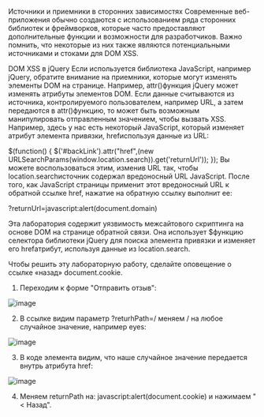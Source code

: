 Источники и приемники в сторонних зависимостях
Современные веб-приложения обычно создаются с использованием ряда сторонних библиотек и фреймворков, которые часто предоставляют дополнительные функции и возможности для разработчиков. Важно помнить, что некоторые из них также являются потенциальными источниками и стоками для DOM XSS.

DOM XSS в jQuery
Если используется библиотека JavaScript, например jQuery, обратите внимание на приемники, которые могут изменять элементы DOM на странице. Например, attr()функция jQuery может изменять атрибуты элементов DOM. Если данные считываются из источника, контролируемого пользователем, например URL, а затем передаются в attr()функцию, то может быть возможным манипулировать отправленным значением, чтобы вызвать XSS. Например, здесь у нас есть некоторый JavaScript, который изменяет атрибут элемента привязки, hrefиспользуя данные из URL:

$(function() {
	$('#backLink').attr("href",(new URLSearchParams(window.location.search)).get('returnUrl'));
});
Вы можете воспользоваться этим, изменив URL так, чтобы location.searchисточник содержал вредоносный URL JavaScript. После того, как JavaScript страницы применит этот вредоносный URL к обратной ссылке href, нажатие на обратную ссылку выполнит ее:

?returnUrl=javascript:alert(document.domain)

Эта лаборатория содержит уязвимость межсайтового скриптинга на основе DOM на странице обратной связи. Она использует $функцию селектора библиотеки jQuery для поиска элемента привязки и изменяет его hrefатрибут, используя данные из location.search.

Чтобы решить эту лабораторную работу, сделайте оповещение о ссылке «назад» document.cookie.

1. Переходим к форме "Отправить отзыв":

![image](https://github.com/user-attachments/assets/f7ddb6cb-0a54-4d38-b3d7-acedc3a4eae5)

2. В ссылке видим параметр ?returhPath=/ меняем / на любое случайное значение, например eyes:

![image](https://github.com/user-attachments/assets/e2517ec0-015a-48ff-9905-c9ad91648f9e)

3. В коде элемента видим, что наше случайное значение передается внутрь атрибута href:

![image](https://github.com/user-attachments/assets/328947fc-2532-44f8-8f13-8038b43e9f41)

4. Меняем returnPath на: javascript:alert(document.cookie) и нажимаем "< Назад".
